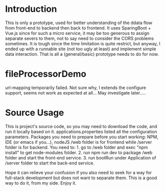 # Introduction
This is only a prototype, used for better understanding of the ddata flow from front-end to backend then back to frontend.
It uses SparingBoot + Vue.js since for such a micro service, it may be too generous to assign separate severs to them, not to say need to consider the CORS problems sometimes.
It is tough since the time limitation is quite restrict, but anyway, I ended up with a runnable site (not too ugly at least) and implement simple data interaction. 
That is all a (general/basic) prototype needs to do for now.

# fileProcessorDemo
 url-mapping temporarily failed.
 Not sure why, I extends the configure support, seems not work as expected at all...
 May investigate later.....

 
 # Source Usage
  This is project's source code, so you may need to download the code, and run it locally based on it.
  applications.properties listed all the configuration parameters.
  Packages you need to prepare before you start working:
    NPM, IDE (or emacs if you...), nodeJS
  /web folder is for frontend while /server folder is for backend.
  You need to:
      1. go to /web folder and exec "npm install" to get node-modules folder.
      2. run npm run dev to package /web folder and start the front-end service.
      3. run bootRun under Application of /server folder to start the back-end service.
      
 Hope it can relieve your confusion if you also need to seek for a way for full-stack development but does not want to separate them.
 This is a good way to do it, from my side. 
 Enjoy it.
 

